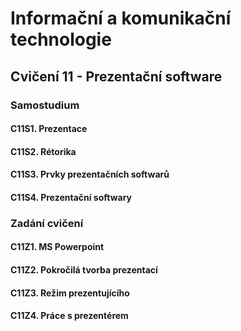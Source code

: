 # Informační a komunikační technologie

## Cvičení 11 - Prezentační software

### Samostudium

#### C11S1. Prezentace

#### C11S2. Rétorika

#### C11S3. Prvky prezentačních softwarů

#### C11S4. Prezentační softwary

### Zadání cvičení

#### C11Z1. MS Powerpoint

#### C11Z2. Pokročilá tvorba prezentací

#### C11Z3. Režim prezentujícího

#### C11Z4. Práce s prezentérem
